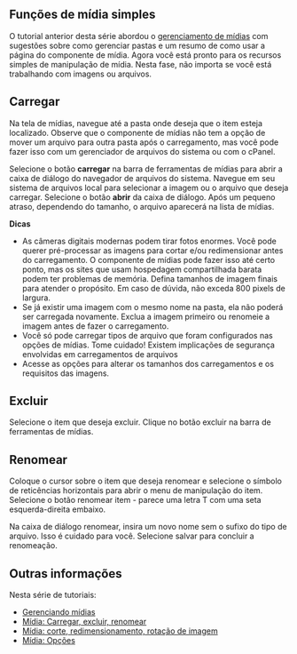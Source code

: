 <!-- Filename: J4.x:Media:_Upload_Delete_Rename / Display title: Media: Upload Delete Rename/pt-br -->

## Funções de mídia simples

O tutorial anterior desta série abordou o [gerenciamento de
mídias](https://docs.joomla.org/J4.x:Managing_Media/pt-br "J4.x:Managing Media/pt-br")
com sugestões sobre como gerenciar pastas e um resumo de como usar a
página do componente de mídia. Agora você está pronto para os recursos
simples de manipulação de mídia. Nesta fase, não importa se você está
trabalhando com imagens ou arquivos.

## Carregar

Na tela de mídias, navegue até a pasta onde deseja que o item esteja
localizado. Observe que o componente de mídias não tem a opção de mover
um arquivo para outra pasta após o carregamento, mas você pode fazer
isso com um gerenciador de arquivos do sistema ou com o cPanel.

Selecione o botão **carregar** na barra de ferramentas de mídias para
abrir a caixa de diálogo do navegador de arquivos do sistema. Navegue em
seu sistema de arquivos local para selecionar a imagem ou o arquivo que
deseja carregar. Selecione o botão **abrir** da caixa de diálogo. Após
um pequeno atraso, dependendo do tamanho, o arquivo aparecerá na lista
de mídias.

**Dicas**

- As câmeras digitais modernas podem tirar fotos enormes. Você pode
  querer pré-processar as imagens para cortar e/ou redimensionar antes
  do carregamento. O componente de mídias pode fazer isso até certo
  ponto, mas os sites que usam hospedagem compartilhada barata podem ter
  problemas de memória. Defina tamanhos de imagem finais para atender o
  propósito. Em caso de dúvida, não exceda 800 pixels de largura.
- Se já existir uma imagem com o mesmo nome na pasta, ela não poderá ser
  carregada novamente. Exclua a imagem primeiro ou renomeie a imagem
  antes de fazer o carregamento.
- Você só pode carregar tipos de arquivo que foram configurados nas
  opções de mídias. Tome cuidado! Existem implicações de segurança
  envolvidas em carregamentos de arquivos
- Acesse as opções para alterar os tamanhos dos carregamentos e os
  requisitos das imagens.

## Excluir

Selecione o item que deseja excluir. Clique no botão excluir na barra de
ferramentas de mídias.

## Renomear

Coloque o cursor sobre o item que deseja renomear e selecione o símbolo
de reticências horizontais para abrir o menu de manipulação do item.
Selecione o botão renomear item - parece uma letra T com uma seta
esquerda-direita embaixo.

Na caixa de diálogo renomear, insira um novo nome sem o sufixo do tipo
de arquivo. Isso é cuidado para você. Selecione salvar para concluir a
renomeação.

## Outras informações

Nesta série de tutoriais:

- [Gerenciando
  mídias](https://docs.joomla.org/J4.x:Managing_Media "Special:MyLanguage/J4.x:Managing Media")
- [Mídia: Carregar, excluir,
  renomear](https://docs.joomla.org/J4.x:Media:_Upload_Delete_Rename "Special:MyLanguage/J4.x:Media: Upload Delete Rename")
- [Mídia: corte, redimensionamento, rotação de
  imagem](https://docs.joomla.org/J4.x:Media:_Image_Crop_Resize_Rotate "Special:MyLanguage/J4.x:Media: Image Crop Resize Rotate")
- [Mídia:
  Opções](https://docs.joomla.org/J4.x:Media:_Options "Special:MyLanguage/J4.x:Media: Options")
